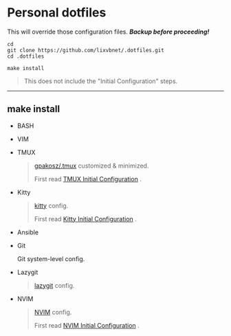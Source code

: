 # Personal dotfiles

This will override those configuration files. ***Backup before proceeding!*** 

```shell
cd
git clone https://github.com/lixvbnet/.dotfiles.git
cd .dotfiles

make install
```

> This does not include the "Initial Configuration" steps.

---



## make install 

- BASH

- VIM

- TMUX

  > [gpakosz/.tmux](https://github.com/gpakosz/.tmux) customized & minimized.
  >
  > First read [TMUX Initial Configuration](./docs/tmux.md) .

- Kitty

  > [kitty](https://sw.kovidgoyal.net/kitty/) config.
  >
  > First read [Kitty Initial Configuration](./docs/kitty.md) .

- Ansible

- Git

  Git system-level config.

- Lazygit

  > [lazygit](https://github.com/jesseduffield/lazygit) config.

- NVIM

  > [NVIM](https://neovim.io/) config.
  >
  > First read [NVIM Initial Configuration](./docs/nvim.md) .

